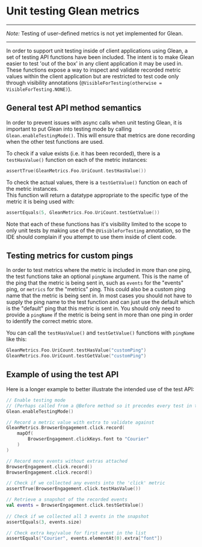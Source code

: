 # Unit testing Glean metrics

---

*Note:* Testing of user-defined metrics is not yet implemented for Glean.

---

In order to support unit testing inside of client applications using Glean, a set of testing API
functions have been included.  The intent is to make Glean easier to test 'out of the box' in any
client application it may be used in.  These functions expose a way to inspect and validate recorded
metric values within the client application but are restricted to test code only through visibility
annotations (`@VisibleForTesting(otherwise = VisibleForTesting.NONE)`).

## General test API method semantics

In order to prevent issues with async calls when unit testing Glean, it is important to put Glean
into testing mode by calling `Glean.enableTestingMode()`.  This will ensure that metrics are done
recording when the other test functions are used.

To check if a value exists (i.e. it has been recorded), there is a `testHasValue()` function on each
of the metric instances:

```kotlin
assertTrue(GleanMetrics.Foo.UriCount.testHasValue())
```

To check the actual values, there is a `testGetValue()` function on each of the metric instances.  
This function will return a datatype appropriate to the specific type of the metric it is being used
with:

```kotlin
assertEquals(5, GleanMetrics.Foo.UriCount.testGetValue())
```

Note that each of these functions has it's visibility limited to the scope to only unit tests by
making use of the `@VisibleForTesting` annotation, so the IDE should complain if you attempt to use
them inside of client code.

## Testing metrics for custom pings

In order to test metrics where the metric is included in more than one ping, the test functions take
an optional `pingName` argument.  This is the name of the ping that the metric is being sent in,
such as `events` for the "events" ping, or `metrics` for the "metrics" ping.  This could also be a
custom ping name that the metric is being sent in.  In most cases you should not have to supply the
ping name to the test function and can just use the default which is the "default" ping that this
metric is sent in.  You should only need to provide a `pingName` if the metric is being sent in more
than one ping in order to identify the correct metric store.
 
You can call the `testHasValue()` and `testGetValue()` functions with `pingName` like this:

```kotlin
GleanMetrics.Foo.UriCount.testHasValue("customPing")
GleanMetrics.Foo.UriCount.testGetValue("customPing")
```

## Example of using the test API

Here is a longer example to better illustrate the intended use of the test API:
```kotlin
// Enable testing mode
// (Perhaps called from a @Before method so it precedes every test in the suite.)
Glean.enableTestingMode()

// Record a metric value with extra to validate against
GleanMetrics.BrowserEngagement.click.record(
    mapOf(
        BrowserEngagement.clickKeys.font to "Courier"
    )   
)

// Record more events without extras attached
BrowserEngagement.click.record()
BrowserEngagement.click.record()

// Check if we collected any events into the 'click' metric
assertTrue(BrowserEngagement.click.testHasValue())

// Retrieve a snapshot of the recorded events
val events = BrowserEngagement.click.testGetValue()
      
// Check if we collected all 3 events in the snapshot
assertEquals(3, events.size)

// Check extra key/value for first event in the list
assertEquals("Courier", events.elementAt(0).extra["font"])
```
